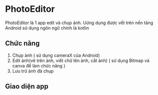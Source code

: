 # PhotoEditor
PhotoEditor là 1 app edit và chụp ảnh. Uứng dụng được vết trên nền tảng Android sử dụng ngôn ngữ chính là kotlin

## Chức năng
1. Chụp ảnh ( sử dụng cameraX của Android)
2. Edit ảnh(vẽ trên ảnh, viết chữ lên ảnh, cắt ảnh) ( sử dụng Bitmap và canva để làm chức năng )
3. Lưu trữ ảnh đã chụp 

## Giao diện app
